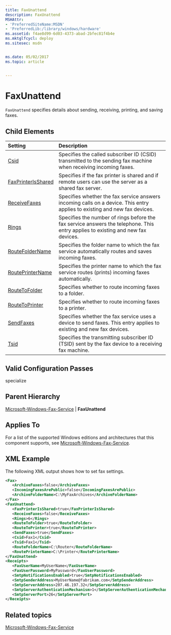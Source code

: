 ```yaml
---
title: FaxUnattend
description: FaxUnattend
MSHAttr:
- 'PreferredSiteName:MSDN'
- 'PreferredLib:/library/windows/hardware'
ms.assetid: f4ae8d99-6d03-4373-abad-2bfec81f4b4e
ms.mktglfcycl: deploy
ms.sitesec: msdn


ms.date: 05/02/2017
ms.topic: article


---
```

# FaxUnattend

`FaxUnattend` specifies details about sending, receiving, printing, and saving faxes.

## Child Elements

| Setting                 | Description                                                                           |
|:------------------------|:--------------------------------------------------------------------------------------|
| [Csid](microsoft-windows-fax-service-faxunattend-csid.md) | Specifies the called subscriber ID (CSID) transmitted to the sending fax machine when receiving incoming faxes. |
| [FaxPrinterIsShared](microsoft-windows-fax-service-faxunattend-faxprinterisshared.md) | Specifies if the fax printer is shared and if remote users can use the server as a shared fax server. |
| [ReceiveFaxes](microsoft-windows-fax-service-faxunattend-receivefaxes.md) | Specifies whether the fax service answers incoming calls on a device. This entry applies to existing and new fax devices. |
| [Rings](microsoft-windows-fax-service-faxunattend-rings.md) | Specifies the number of rings before the fax service answers the telephone. This entry applies to existing and new fax devices. |
| [RouteFolderName](microsoft-windows-fax-service-faxunattend-routefoldername.md) | Specifies the folder name to which the fax service automatically routes and saves incoming faxes. |
| [RoutePrinterName](microsoft-windows-fax-service-faxunattend-routeprintername.md) | Specifies the printer name to which the fax service routes (prints) incoming faxes automatically. |
| [RouteToFolder](microsoft-windows-fax-service-faxunattend-routetofolder.md) | Specifies whether to route incoming faxes to a folder. |
| [RouteToPrinter](microsoft-windows-fax-service-faxunattend-routetoprinter.md) | Specifies whether to route incoming faxes to a printer. |
| [SendFaxes](microsoft-windows-fax-service-faxunattend-sendfaxes.md) | Specifies whether the fax service uses a device to send faxes. This entry applies to existing and new fax devices. |
| [Tsid](microsoft-windows-fax-service-faxunattend-tsid.md) | Specifies the transmitting subscriber ID (TSID) sent by the fax device to a receiving fax machine. |

## Valid Configuration Passes

specialize

## Parent Hierarchy

[Microsoft-Windows-Fax-Service](microsoft-windows-fax-service.md) | **FaxUnattend**

## Applies To

For a list of the supported Windows editions and architectures that this component supports, see [Microsoft-Windows-Fax-Service](microsoft-windows-fax-service.md).

## XML Example

The following XML output shows how to set fax settings.

```XML
<Fax>
   <ArchiveFaxes>false</ArchiveFaxes>
   <IncomingFaxesArePublic>false</IncomingFaxesArePublic>
   <ArchiveFolderName>C:\MyFaxArchives</ArchiveFolderName>
</Fax>
<FaxUnattend>
   <FaxPrinterIsShared>true</FaxPrinterIsShared>
   <ReceiveFaxes>false</ReceiveFaxes>
   <Rings>6</Rings>
   <RouteToFolder>true</RouteToFolder>
   <RouteToPrinter>true</RouteToPrinter>
   <SendFaxes>true</SendFaxes>
   <Csid>Fax1</Csid>
   <Tsid>Fax1</Tsid>
   <RouteFolderName>C:\Router</RouteFolderName>
   <RoutePrinterName>C:\Printer</RoutePrinterName>
</FaxUnattend>
<Receipts>
   <FaxUserName>MyUserName</FaxUserName>
   <FaxUserPassword>MyPassword</FaxUserPassword>
   <SmtpNotificationsEnabled>true</SmtpNotificationsEnabled>
   <SmtpSenderAddress>MyUserName@fabrikam.com</SmtpSenderAddress>
   <SmtpServerAddress>207.46.197.32</SmtpServerAddress>
   <SmtpServerAuthenticationMechanism>1</SmtpServerAuthenticationMechanism>
   <SmtpServerPort>26</SmtpServerPort>
</Receipts>
```

## Related topics

[Microsoft-Windows-Fax-Service](microsoft-windows-fax-service.md)
